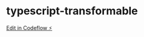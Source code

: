 # typescript-transformable

[Edit in Codeflow ⚡️](https://stackblitz.com/~/github.com/itscarlosisaac/typescript-transformable)